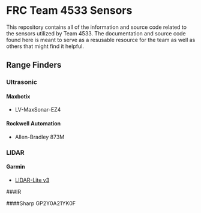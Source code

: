 # FRC Team 4533 Sensors

This repository contains all of the information and source code related to the
sensors utilized by Team 4533.  The documentation and source code found here is
meant to serve as a resusable resource for the team as well as others that
might find it helpful.

## Range Finders

### Ultrasonic

#### Maxbotix

* LV-MaxSonar-EZ4

#### Rockwell Automation

* Allen-Bradley 873M

### LIDAR

#### Garmin

* [LIDAR-Lite v3](lidar-lite-v3.md)

###IR

####Sharp GP2Y0A21YK0F
